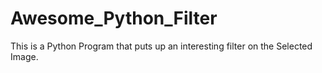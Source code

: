# Awesome_Python_Filter
This is a Python Program that puts up an interesting filter on the Selected Image.
